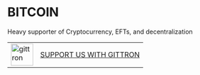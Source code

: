 # BITCOIN
Heavy supporter of Cryptocurrency, EFTs, and decentralization
<table border="0"><tr>  <td><a href="https://gittron.me/bots/0xc5bdd7d45cb99793ca6b4779b3b368ad"><img src="https://s3.amazonaws.com/od-flat-svg/0xc5bdd7d45cb99793ca6b4779b3b368ad.png" alt="gittron" width="50"/></a></td><td><a href="https://gittron.me/bots/0xc5bdd7d45cb99793ca6b4779b3b368ad">SUPPORT US WITH GITTRON</a></td></tr></table>
